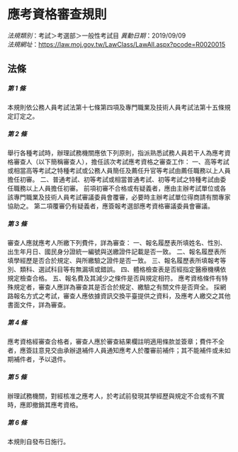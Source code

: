 # 應考資格審查規則

*法規類別*：考試＞考選部＞一般性考試目
*異動日期*：2019/09/09  
*法規網址*：https://law.moj.gov.tw/LawClass/LawAll.aspx?pcode=R0020015



## 法條
##### 第 1 條
本規則依公務人員考試法第十七條第四項及專門職業及技術人員考試法第十五條規定訂定之。

##### 第 2 條
舉行各種考試時，辦理試務機關應依下列原則，指派熟悉試務人員若干人為應考資格審查人（以下簡稱審查人），擔任該次考試應考資格之審查工作：
一、高等考試或相當高等考試之特種考試或公務人員簡任及薦任升官等考試由薦任職務以上人員擔任初審。
二、普通考試、初等考試或相當普通考試、初等考試之特種考試由委任職務以上人員擔任初審。
前項初審不合格或有疑義者，應由主辦考試單位或各該專門職業及技術人員考試審議委員會覆審，必要時主辦考試單位得商請有關專家協助之。
第二項覆審仍有疑義者，應簽報考選部應考資格審議委員會審議。

##### 第 3 條
審查人應就應考人所繳下列費件，詳為審查：
一、報名履歷表所填姓名、性別、出生年月日、國民身分證統一編號與送繳證件記載是否一致。
二、報名履歷表所填學經歷是否合於規定、與所繳驗之證件是否一致。
三、報名履歷表所填報考等別、類科、選試科目等有無漏填或錯誤。
四、體格檢查表是否經指定醫療機構依規定檢查合格。
五、報名費及其減少之條件是否與規定相符。
應考資格條件有特殊規定者，審查人應詳為審查其是否合於規定、繳驗之有關文件是否齊全。
採網路報名方式之考試，審查人應依據資訊交換平臺提供之資料，及應考人繳交之其他書面文件，詳為審查。

##### 第 4 條
應考資格經審查合格者，審查人應於審查結果欄註明適用條款並簽章；費件不全者，應簽註意見交由承辦退補件人員通知應考人於覆審前補件；其不能補件或未如期補件者，予以退件。

##### 第 5 條
辦理試務機關，對經核准之應考人，於考試前發現其學經歷與規定不合或有不實時，應即撤銷其應考資格。

##### 第 6 條
本規則自發布日施行。


